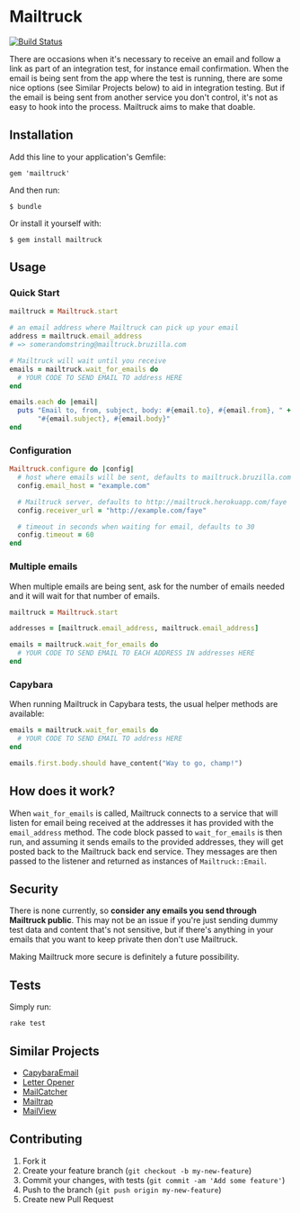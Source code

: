 # Mailtruck

[![Build Status](https://travis-ci.org/CXInc/mailtruck-ruby.png)](https://travis-ci.org/CXInc/mailtruck-ruby)

There are occasions when it's necessary to receive an email and follow a link
as part of an integration test, for instance email confirmation. When the
email is being sent from the app where the test is running, there are some
nice options (see Similar Projects below) to aid in integration testing. But
if the email is being sent from another service you don't control, it's not as
easy to hook into the process. Mailtruck aims to make that doable.

## Installation

Add this line to your application's Gemfile:

    gem 'mailtruck'

And then run:

    $ bundle

Or install it yourself with:

    $ gem install mailtruck

## Usage

### Quick Start 

```ruby
mailtruck = Mailtruck.start

# an email address where Mailtruck can pick up your email
address = mailtruck.email_address
# => somerandomstring@mailtruck.bruzilla.com

# Mailtruck will wait until you receive
emails = mailtruck.wait_for_emails do
  # YOUR CODE TO SEND EMAIL TO address HERE
end

emails.each do |email|
  puts "Email to, from, subject, body: #{email.to}, #{email.from}, " +
       "#{email.subject}, #{email.body}"
end
```

### Configuration

```ruby
Mailtruck.configure do |config|
  # host where emails will be sent, defaults to mailtruck.bruzilla.com
  config.email_host = "example.com"

  # Mailtruck server, defaults to http://mailtruck.herokuapp.com/faye
  config.receiver_url = "http://example.com/faye"

  # timeout in seconds when waiting for email, defaults to 30
  config.timeout = 60
end
```

### Multiple emails

When multiple emails are being sent, ask for the number of emails needed and
it will wait for that number of emails.

```ruby
mailtruck = Mailtruck.start

addresses = [mailtruck.email_address, mailtruck.email_address]

emails = mailtruck.wait_for_emails do
  # YOUR CODE TO SEND EMAIL TO EACH ADDRESS IN addresses HERE
end
```

### Capybara

When running Mailtruck in Capybara tests, the usual helper methods are
available:

```ruby
emails = mailtruck.wait_for_emails do
  # YOUR CODE TO SEND EMAIL TO address HERE
end

emails.first.body.should have_content("Way to go, champ!")
```

## How does it work?

When `wait_for_emails` is called, Mailtruck connects to a service that will
listen for email being received at the addresses it has provided with the
`email_address` method. The code block passed to `wait_for_emails` is then
run, and assuming it sends emails to the provided addresses, they will get
posted back to the Mailtruck back end service. They messages are then passed
to the listener and returned as instances of `Mailtruck::Email`.

## Security

There is none currently, so **consider any emails you send through Mailtruck
public**. This may not be an issue if you're just sending dummy test data and
content that's not sensitive, but if there's anything in your emails that
you want to keep private then don't use Mailtruck.

Making Mailtruck more secure is definitely a future possibility.

## Tests

Simply run:

    rake test

## Similar Projects

- [CapybaraEmail](https://github.com/dockyard/capybara-email)
- [Letter Opener](https://github.com/ryanb/letter_opener)
- [MailCatcher](http://mailcatcher.me/)
- [Mailtrap](http://mailtrap.io/)
- [MailView](https://github.com/37signals/mail_view)

## Contributing

1. Fork it
2. Create your feature branch (`git checkout -b my-new-feature`)
3. Commit your changes, with tests (`git commit -am 'Add some feature'`)
4. Push to the branch (`git push origin my-new-feature`)
5. Create new Pull Request
